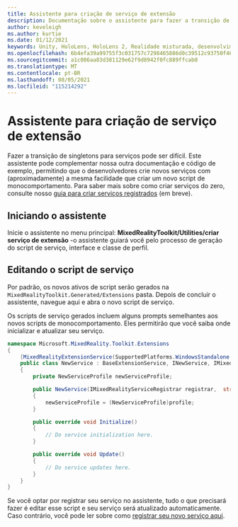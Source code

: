 ```yaml
---
title: Assistente para criação de serviço de extensão
description: Documentação sobre o assistente para fazer a transição de singletons para serviços MRTK
author: keveleigh
ms.author: kurtie
ms.date: 01/12/2021
keywords: Unity, HoloLens, HoloLens 2, Realidade misturada, desenvolvimento, MRTK,
ms.openlocfilehash: 6b4efa39a99755f3c031757c7298465886d0c39512c93750f4653200edce9e17
ms.sourcegitcommit: a1c086aa83d381129e62f9d8942f0fc889ffcab0
ms.translationtype: MT
ms.contentlocale: pt-BR
ms.lasthandoff: 08/05/2021
ms.locfileid: "115214292"
---
```

# <a name="extension-service-creation-wizard"></a>Assistente para criação de serviço de extensão

Fazer a transição de singletons para serviços pode ser difícil. Este assistente pode complementar nossa outra documentação e código de exemplo, permitindo que o desenvolvedores crie novos serviços com (aproximadamente) a mesma facilidade que criar um novo script de monocomportamento. Para saber mais sobre como criar serviços do zero, consulte nosso [guia para criar serviços registrados](../../configuration/mixed-reality-configuration-guide.md) (em breve).

## <a name="launching-the-wizard"></a>Iniciando o assistente

Inicie o assistente no menu principal: **MixedRealityToolkit/Utilities/criar serviço de extensão** -o assistente guiará você pelo processo de geração do script de serviço, interface e classe de perfil.

## <a name="editing-your-service-script"></a>Editando o script de serviço

Por padrão, os novos ativos de script serão gerados na `MixedRealityToolkit.Generated/Extensions` pasta. Depois de concluir o assistente, navegue aqui e abra o novo script de serviço.

Os scripts de serviço gerados incluem alguns prompts semelhantes aos novos scripts de monocomportamento. Eles permitirão que você saiba onde inicializar e atualizar seu serviço.

```csharp
namespace Microsoft.MixedReality.Toolkit.Extensions
{
    [MixedRealityExtensionService(SupportedPlatforms.WindowsStandalone|SupportedPlatforms.MacStandalone|SupportedPlatforms.LinuxStandalone|SupportedPlatforms.WindowsUniversal)]
    public class NewService : BaseExtensionService, INewService, IMixedRealityExtensionService
    {
        private NewServiceProfile newServiceProfile;

        public NewService(IMixedRealityServiceRegistrar registrar,  string name,  uint priority,  BaseMixedRealityProfile profile) : base(registrar, name, priority, profile) 
        {
            newServiceProfile = (NewServiceProfile)profile;
        }

        public override void Initialize()
        {
            // Do service initialization here.
        }

        public override void Update()
        {
            // Do service updates here.
        }
    }
}
```

Se você optar por registrar seu serviço no assistente, tudo o que precisará fazer é editar esse script e seu serviço será atualizado automaticamente. Caso contrário, você pode ler sobre como [registrar seu novo serviço aqui](../../configuration/mixed-reality-configuration-guide.md).
